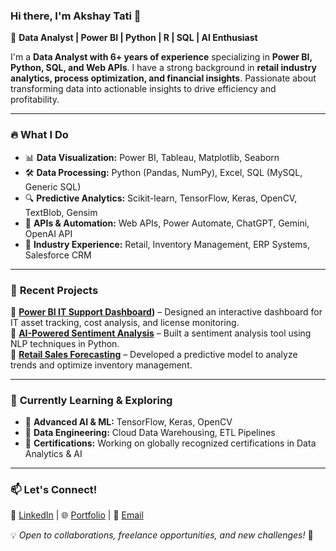 ### Hi there, I'm Akshay Tati 👋

🚀 **Data Analyst | Power BI | Python | R | SQL | AI Enthusiast**

I'm a **Data Analyst with 6+ years of experience** specializing in **Power BI, Python, SQL, and Web APIs**. I have a strong background in **retail industry analytics, process optimization, and financial insights**. Passionate about transforming data into actionable insights to drive efficiency and profitability.

---

### 🔥 **What I Do**
- 📊 **Data Visualization:** Power BI, Tableau, Matplotlib, Seaborn
- 🛠️ **Data Processing:** Python (Pandas, NumPy), Excel, SQL (MySQL, Generic SQL)
- 🔍 **Predictive Analytics:** Scikit-learn, TensorFlow, Keras, OpenCV, TextBlob, Gensim
- 🔗 **APIs & Automation:** Web APIs, Power Automate, ChatGPT, Gemini, OpenAI API
- 🏢 **Industry Experience:** Retail, Inventory Management, ERP Systems, Salesforce CRM

---

### 🌟 **Recent Projects**
📌 **[Power BI IT Support Dashboard](https://github.com/yourusername/project-link))** – Designed an interactive dashboard for IT asset tracking, cost analysis, and license monitoring.  
📌 **[AI-Powered Sentiment Analysis](https://github.com/yourusername/project-link)** – Built a sentiment analysis tool using NLP techniques in Python.  
📌 **[Retail Sales Forecasting](https://github.com/yourusername/project-link)** – Developed a predictive model to analyze trends and optimize inventory management.

---

### 🎯 **Currently Learning & Exploring**
- 🤖 **Advanced AI & ML:** TensorFlow, Keras, OpenCV
- 📡 **Data Engineering:** Cloud Data Warehousing, ETL Pipelines
- 📝 **Certifications:** Working on globally recognized certifications in Data Analytics & AI

---

### 📫 **Let's Connect!**
🔗 [LinkedIn](www.linkedin.com/in/akshay-tati-474a56133)  |  🌐 [Portfolio](https://yourwebsite.com)  |  📩 [Email](mailto:your.email@example.com)

💡 *Open to collaborations, freelance opportunities, and new challenges!* 🚀
